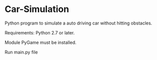 # Car-Simulation
Python program to simulate a auto driving car without hitting obstacles.

Requirements: Python 2.7 or later.

Module PyGame must be installed.

Run main.py file
